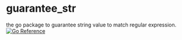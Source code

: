 
# guarantee_str
the go package to guarantee string value to match regular expression.
[![Go Reference](https://pkg.go.dev/badge/github.com/StreamWest-1629/guarantee_str.svg)](https://pkg.go.dev/github.com/StreamWest-1629/guarantee_str)
